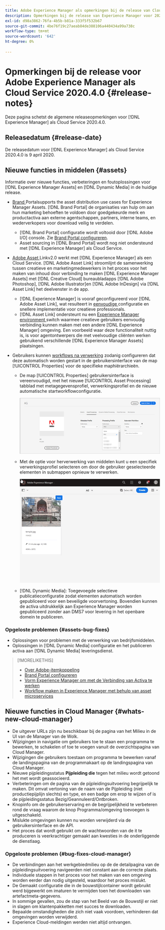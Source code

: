 ```yaml
---
title: Adobe Experience Manager als opmerkingen bij de release van Cloud Service voor 2020.4.0
description: Opmerkingen bij de release van Experience Manager voor 2020.4.0
exl-id: d98a3862-76fa-4b5b-b81a-333f5f532b67
source-git-commit: 4be76f19c27aeab84de388106a440434a99a738c
workflow-type: tm+mt
source-wordcount: '642'
ht-degree: 0%

---
```


# Opmerkingen bij de release voor Adobe Experience Manager als Cloud Service 2020.4.0 {#release-notes}

Deze pagina schetst de algemene releaseopmerkingen voor [!DNL Experience Manager] als Cloud Service 2020.4.0.

## Releasedatum {#release-date}

De releasedatum voor [!DNL Experience Manager] als Cloud Service 2020.4.0 is 9 april 2020.

## Nieuwe functies in middelen {#assets}

Informatie over nieuwe functies, verbeteringen en foutoplossingen voor [!DNL Experience Manager Assets] en [!DNL Dynamic Media] in de huidige release.

* [Brand ](https://experienceleague.adobe.com/docs/experience-manager-brand-portal/using/home.html) Portalsupports the asset distribution use cases for Experience Manager Assets. [!DNL Brand Portal] de organisaties van hulp om aan hun marketing behoeften te voldoen door goedgekeurde merk en productactiva aan externe agentschappen, partners, interne teams, en wederverkopers voor download veilig te verdelen.
   * [!DNL Brand Portal] configuratie wordt voltooid door  [!DNL Adobe I/O] console. Zie [Brand Portal configureren](https://experienceleague.adobe.com/docs/experience-manager-brand-portal/using/publish/configure-aem-assets-with-brand-portal.html).
   * Asset sourcing in [!DNL Brand Portal] wordt nog niet ondersteund met [!DNL Experience Manager] als Cloud Service.

* [Adobe Asset ](https://helpx.adobe.com/enterprise/using/adobe-asset-link.html) Linkv2.0 werkt met  [!DNL Experience Manager] als een Cloud Service. [!DNL Adobe Asset Link] stroomlijnt de samenwerking tussen creatieve en marketingmedewerkers in het proces voor het maken van inhoud door verbinding te maken  [!DNL Experience Manager Assets] met  [!DNL Creative Cloud] bureaubladapps  [!DNL Adobe Photoshop],  [!DNL Adobe Illustrator]en  [!DNL Adobe InDesign] via  [!DNL Asset Link] het deelvenster in de app.
   * [!DNL Experience Manager] is vooraf geconfigureerd voor  [!DNL Adobe Asset Link], wat resulteert in  [eenvoudige ](https://helpx.adobe.com/enterprise/using/configure-aem-assets-for-asset-link.html) configuratie en snellere implementatie voor creatieve professionals.
   * [!DNL Asset Link] ondersteunt nu een  [Experience Manager environment ](https://helpx.adobe.com/enterprise/using/manage-assets-using-adobe-asset-link.html#UseAdobeAssetLink) switch waarmee creatieve gebruikers eenvoudig verbinding kunnen maken met een andere  [!DNL Experience Manager] omgeving. Een voorbeeld waar deze functionaliteit nuttig is, is voor agentontwerpers die met veelvoudige cliënten werken gebruikend verschillende [!DNL Experience Manager Assets] plaatsingen.

* Gebruikers kunnen [workflows na verwerking](/help/assets/asset-microservices-configure-and-use.md#post-processing-workflows) zodanig configureren dat deze automatisch worden gestart in de gebruikersinterface van de map [!UICONTROL Properties] voor de specifieke maphiërarchieën.
   * De map [!UICONTROL Properties] gebruikersinterface is vereenvoudigd, met het nieuwe [!UICONTROL Asset Processing] tabblad met metagegevensprofiel, verwerkingsprofiel en de nieuwe automatische startworkflowconfiguratie.

      ![Verwerkingsprofielen kunnen eenvoudig worden toegepast op mappen en alle elementen die naar mappen zijn geüpload, worden verwerkt met deze profielen](/help/assets/assets/asset-processing-folder-properties.png)

   * Met de optie voor herverwerking van middelen kunt u een specifiek verwerkingsprofiel selecteren om door de gebruiker geselecteerde elementen in submappen opnieuw te verwerken.

      ![Geselecteerde elementen opnieuw verwerken met een specifiek verwerkingsprofiel](/help/assets/assets/fpo-existing-asset-reprocess.gif)

   * [!DNL Dynamic Media]: Toegevoegde selectieve publicatieconfiguratie zodat elementen automatisch worden gepubliceerd voor een beveiligde voorvertoning. Bovendien kunnen de activa uitdrukkelijk aan Experience Manager worden gepubliceerd zonder aan DMS7 voor levering in het openbare domein te publiceren.

### Opgeloste problemen {#assets-bug-fixes}

* Oplossingen voor problemen met de verwerking van bedrijfsmiddelen.
* Oplossingen in [!DNL Dynamic Media] configuratie en het publiceren activa aan [!DNL Dynamic Media] leveringsdienst.

>[!MORELIKETHIS]
>
>* [Over Adobe-itemkoppeling](https://www.adobe.com/creativecloud/business/enterprise/adobe-asset-link.html)
>* [Brand Portal configureren](https://experienceleague.adobe.com/docs/experience-manager-brand-portal/using/publish/configure-aem-assets-with-brand-portal.html)
>* [Vorm Experience Manager om met de Verbinding van Activa te werken](https://helpx.adobe.com/enterprise/using/configure-aem-assets-for-asset-link.html)
>* [Workflow maken in Experience Manager met behulp van asset microservices](https://experienceleague.adobe.com/docs/experience-manager-cloud-service/assets/manage/asset-microservices-configure-and-use.html#post-processing-workflows)


## Nieuwe functies in Cloud Manager {#whats-new-cloud-manager}

* De uitgever URLs zijn nu beschikbaar bij de pagina van het Milieu in de UI van de Manager van de Wolk.
* Wijzigingen in navigatie om gebruikers toe te staan een programma te bewerken, te schakelen of toe te voegen vanuit de overzichtspagina van Cloud Manager.
* Wijzigingen die gebruikers toestaan om programma te bewerken vanaf de landingspagina van de programmakaart op de landingspagina van Cloud Manager.
* Nieuwe pijpleidingsstatus **Pijpleiding die** tegen het milieu wordt getoond het met wordt geassocieerd.
* Verbeteringen om de pagina van de pijpleidingsuitvoering begrijpelijk te maken. Dit omvat vertoning van de naam van de Pijpleiding (niet productiepijplijn slechts) en type, en een badge om erop te wijzen of is de pijpleidingsstatus Bezig/Geannuleerd/Ontbroken.
* Knopinfo om de gebruikerservaring en de begrijpelijkheid te verbeteren rond de vraag waarom de knop Programma/omgeving toevoegen is uitgeschakeld.
* Mislukte omgevingen kunnen nu worden verwijderd via de gebruikersinterface en de API.
* Het proces dat wordt gebruikt om de wachtwoorden van de it te produceren is veerkrachtiger gemaakt aan kwesties in de onderliggende de dienstlaag.

### Opgeloste problemen {#bug-fixes-cloud-manager}

* De verbindingen aan het werkgebiedmilieu op de de detailpagina van de pijpleidingsuitvoering navigeerden niet constant aan de correcte plaats.
* Individuele stappen in het proces voor het maken van een omgeving worden eerder dan nodig uitgesteld, waardoor het proces mislukt.
* De Gemaakt configuratie die in de bouwstijlcontainer wordt gebruikt werd bijgewerkt om imaturen te vermijden toen het downloaden van artefactmeta-gegevens.
* In sommige gevallen, zou de stap van het Beeld van de Bouwstijl er niet in slagen om klantenpakketten met succes te downloaden.
* Bepaalde omstandigheden die zich niet vaak voordoen, verhinderen dat omgevingen worden verwijderd.
* Experience Cloud-meldingen werden niet altijd ontvangen.
